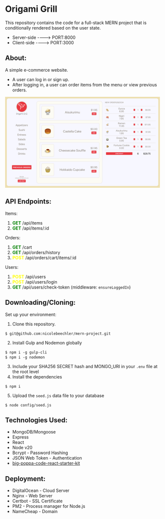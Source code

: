 # Origami Grill

This repository contains the code for a full-stack MERN project that is conditionally rendered based on the user state. 
* Server-side ----> PORT:8000
* Client-side ----> PORT:3000

## About: 

A simple e-commerce website.

* A user can log in or sign up.
* After logging in, a user can order items from the menu or view previous orders. 

![Origami Grill](image/Screenshot.png)

## API Endpoints:
Items: 
1. <span style="color:green">**GET**</span> /api/items 
2. <span style="color:green">**GET**</span> /api/items/:id 

Orders: 
1. <span style="color:green">**GET**</span> /cart
2. <span style="color:green">**GET**</span> /api/orders/history
3. <span style="color:yellow">**POST**</span> /api/orders/cart/items/:id

Users: 
1. <span style="color:yellow">**POST**</span> /api/users
2. <span style="color:yellow">**POST**</span> /api/users/login
3. <span style="color:green">**GET**</span> /api/users/check-token (middleware: `ensureLoggedIn`)

## Downloading/Cloning: 

Set up your environment: 

1. Clone this repository.
```console
$ git@github.com:nicolebeechler/mern-project.git
```
2. Install Gulp and Nodemon globally 
```console
$ npm i -g gulp-cli
$ npm i -g nodemon
```
3. Include your SHA256 SECRET hash and MONGO_URI in your `.env` file at the root level
4. Install the dependencies
```console
$ npm i
```
5. Upload the `seed.js` data file to your database
```console
$ node config/seed.js
```

## Technologies Used: 
- MongoDB/Mongoose
- Express
- React
- Node v20
- Bcrypt - Password Hashing
- JSON Web Token - Authentication
- [big-poppa-code-react-starter-kit](https://www.npmjs.com/package/big-poppa-code-react-starter-kit?activeTab=readme)

## Deployment:
- DigitalOcean - Cloud Server
- Nginx - Web Server 
- Certbot - SSL Certificate
- PM2 - Process manager for Node.js
- NameCheap - Domain